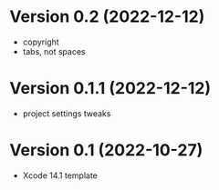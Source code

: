 Version 0.2 (2022-12-12)
=========================
 * copyright
 * tabs, not spaces

Version 0.1.1 (2022-12-12)
=========================
 * project settings tweaks

Version 0.1 (2022-10-27)
=========================
 * Xcode 14.1 template
